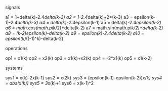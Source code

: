 signals

  a1 = 1+delta(k)-2.4*delta(k-3)
  a2 = 1-2.4*delta(k)+2*(k-3)
  a3 = epsilon(k-1)-2.4*delta(k-3)
  a4 = delta(k)-2.4*epsilon(k-1)
  a5 = delta(k)-2.4*epsilon(k-2)
  a6 = math.cos(math.pi*k/2)+delta(k-2)
  a7 = math.sin(math.pi*k/2)+delta(k-2)
  a8 = (k-2)*epsilon(k)-delta(k-2)
  a9 = epsilon(k)-2.4*delta(k-2)
  a10 = epsilon(k)*((-1)^k)-delta(k-2)

operations

  op1 = x1(k)
  op2 = x2(k)
  op3 = x1(k)+x2(k)
  op4 = -2*x1(k)
  op5 = x1(k-2)

systems

  sys1      = x(k)-2x(k-1)
  sys2      = x(2k)
  sys3      = (epsilon(k-1)-epsilon(k-2))*x(k)
  sys4      = abs(x(k))
  sys5      = 3*x(k)+1
  sys6      = x(k-1)^2
